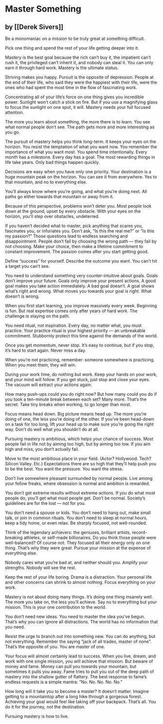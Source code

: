 # Master Something

## by [[Derek Sivers]]

Be a monomaniac on a mission to be truly great at something difficult.

Pick one thing and spend the rest of your life getting deeper into it.

Mastery is the best goal because the rich can’t buy it, the impatient can’t rush it, the privileged can’t inherit it, and nobody can steal it. 
You can only earn it through hard work. 
Mastery is the ultimate status.

Striving makes you happy. 
Pursuit is the opposite of depression. 
People at the end of their life, who said they were the happiest with their life, were the ones who had spent the most time in the flow of fascinating work.

Concentrating all of your life’s force on one thing gives you incredible power. 
Sunlight won’t catch a stick on fire. 
But if you use a magnifying glass to focus the sunlight on one spot, it will. 
Mastery needs your full focused attention.

The more you learn about something, the more there is to learn. 
You see what normal people don’t see. 
The path gets more and more interesting as you go.

The pursuit of mastery helps you think long-term. 
It keeps your eyes on the horizon. 
You resist the temptation of what you want now. 
You remember the importance of what you want most. 
You spend time intentionally. 
Every month has a milestone. 
Every day has a goal. 
The most rewarding things in life take years. 
Only bad things happen quickly.

Decisions are easy when you have only one priority. 
Your destination is a huge mountain peak on the horizon. 
You can see it from everywhere. 
Yes to that mountain, and no to everything else. 

You’ll always know where you’re going, and what you’re doing next. 
All paths go either towards that mountain or away from it.

Because of this perspective, problems won’t deter you. 
Most people look down at the ground, upset by every obstacle. 
With your eyes on the horizon, you’ll step over obstacles, undeterred.

If you haven’t decided what to master, pick anything that scares you, fascinates you, or infuriates you. 
Don’t ask, “Is this the real me?” or “Is this my passion?” 
Those questions lead to endless searching and disappointment. 
People don’t fail by choosing the wrong path — they fail by not choosing. 
Make your choice, then make a lifetime commitment to constant improvement. 
The passion comes after you start getting good.

Define “success” for yourself. 
Describe the outcome you want. 
You can’t hit a target you can’t see.

You need to understand something very counter-intuitive about goals. 
Goals don’t improve your future. 
Goals only improve your present actions. 
A good goal makes you take action immediately. 
A bad goal doesn’t. 
A goal shows what’s right and wrong. 
What moves you towards your goal is right. 
What doesn’t is wrong.

When you first start learning, you improve massively every week. 
Beginning is fun. 
But real expertise comes only after years of hard work. 
The challenge is staying on the path.

You need ritual, not inspiration. 
Every day, no matter what, you must practice. 
Your practice ritual is your highest priority — an unbreakable commitment. 
Stubbornly protect this time against the demands of the world.

Once you get momentum, never stop. 
It’s easy to continue, but if you stop, it’s hard to start again. 
Never miss a day.

When you’re not practicing, remember: someone somewhere is practicing. 
When you meet them, they will win.

During your work time, do nothing but work. 
Keep your hands on your work, and your mind will follow. 
If you get stuck, just stop and close your eyes. 
The vacuum will extract your actions again.

How many push-ups could you do right now? 
But how many could you do if you took a ten-minute break between each set? 
Many more. 
That’s the secret. 
Take tiny breaks when working, to go longer than most.

Focus means head down. 
Big picture means head up. 
The more you’re doing of one, the less you’re doing of the other.
If you’ve been head-down on a task for too long, lift your head up to make sure you’re going the right way. 
Don’t do well what you shouldn’t do at all.

Pursuing mastery is ambitious, which helps your chance of success. 
Most people fail in life not by aiming too high, but by aiming too low. 
If you aim high and miss, you don’t actually fail.

Move to the most ambitious place in your field. 
(Actor? Hollywood. Tech? Silicon Valley. Etc.) 
Expectations there are so high that they’ll help push you to be the best. 
You want the pressure. 
You want the stress.

Don’t live somewhere pleasant surrounded by normal people. 
Live among your fellow freaks, where obsession is normal and ambition is rewarded.

You don’t get extreme results without extreme actions. 
If you do what most people do, you’ll get what most people get. 
Don’t be normal. 
Society’s guidelines are for the lost — not for you.

You don’t need a spouse or kids. 
You don’t need to hang out, make small talk, or join in common rituals. 
You don’t need to sleep at normal hours, keep a tidy home, or even relax. 
Be sharply focused, not well-rounded.

Think of the legendary achievers: the geniuses, brilliant artists, record-breaking athletes, or self-made billionaires. 
Do you think those people were well-balanced? 
Of course not. 
They focused all their energy only on one thing. 
That’s why they were great. 
Pursue your mission at the expense of everything else.

Nobody cares what you’re bad at, and neither should you. 
Amplify your strengths. 
Nobody will see the rest.

Keep the rest of your life boring. 
Drama is a distraction. 
Your personal life and other concerns can shrink to almost nothing. 
Focus everything on your work.

Mastery is not about doing many things. 
It’s doing one thing insanely well. 
The more you take on, the less you’ll achieve. 
Say no to everything but your mission. 
This is your one contribution to the world.

You don’t need new ideas. 
You need to master the idea you’ve begun. 
That’s why you can ignore all distractions. 
The world has no information that you need.

Resist the urge to branch out into something new. 
You can do anything, but not everything. 
Remember the saying “jack of all trades, master of none”. 
That’s the opposite of you. 
You are master of one.

Your focus will almost certainly lead to success. 
When you live, dream, and work with one single mission, you will achieve that mission. 
But beware of money and fame. 
Money can pull you towards your mountain, but sometimes it pulls you away. 
Fame tries to pull you out of the deep path of mastery into the shallow gutter of flattery. 
The best response to fame’s endless requests is a simple mantra: “No. No. No. No. No.”

How long will it take you to become a master? 
It doesn’t matter. 
Imagine getting to a mountaintop after a long hike through a gorgeous forest. 
Achieving your goal would feel like taking off your backpack. 
That’s all. 
You do it for the journey, not the destination.

Pursuing mastery is how to live.